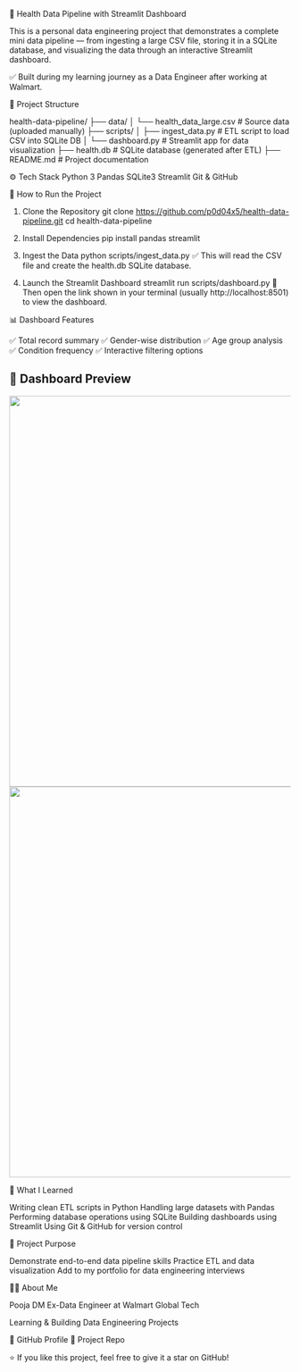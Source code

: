 🏥 Health Data Pipeline with Streamlit Dashboard

This is a personal data engineering project that demonstrates a complete mini data pipeline — from ingesting a large CSV file, storing it in a SQLite database, and visualizing the data through an interactive Streamlit dashboard.

✅ Built during my learning journey as a Data Engineer after working at Walmart.

📁 Project Structure

health-data-pipeline/
├── data/
│   └── health_data_large.csv        # Source data (uploaded manually)
├── scripts/
│   ├── ingest_data.py               # ETL script to load CSV into SQLite DB
│   └── dashboard.py                 # Streamlit app for data visualization
├── health.db                        # SQLite database (generated after ETL)
├── README.md                        # Project documentation

⚙️ Tech Stack
Python 3
Pandas
SQLite3
Streamlit
Git & GitHub

🚀 How to Run the Project

1. Clone the Repository
git clone https://github.com/p0d04x5/health-data-pipeline.git
cd health-data-pipeline
2. Install Dependencies
pip install pandas streamlit
3. Ingest the Data
python scripts/ingest_data.py
✅ This will read the CSV file and create the health.db SQLite database.

4. Launch the Streamlit Dashboard
streamlit run scripts/dashboard.py
📍 Then open the link shown in your terminal (usually http://localhost:8501) to view the dashboard.

📊 Dashboard Features

✅ Total record summary
✅ Gender-wise distribution
✅ Age group analysis
✅ Condition frequency
✅ Interactive filtering options

## 📸 Dashboard Preview
<img src="screenshots/dashboard_part1.png" width="700"/>
<br/>
<img src="screenshots/dashboard_part2.png" width="700"/>


🧠 What I Learned

Writing clean ETL scripts in Python
Handling large datasets with Pandas
Performing database operations using SQLite
Building dashboards using Streamlit
Using Git & GitHub for version control

🎯 Project Purpose

Demonstrate end-to-end data pipeline skills
Practice ETL and data visualization
Add to my portfolio for data engineering interviews

🙋‍♀️ About Me

Pooja DM
Ex-Data Engineer at Walmart Global Tech

Learning & Building Data Engineering Projects

🔗 GitHub Profile
🔗 Project Repo


⭐ If you like this project, feel free to give it a star on GitHub!
